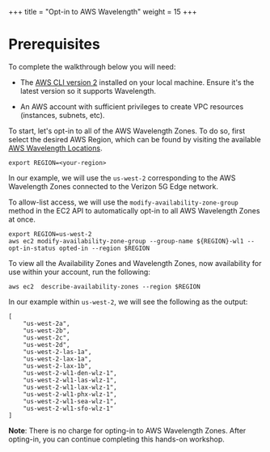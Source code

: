 +++
title = "Opt-in to AWS Wavelength"
weight = 15
+++

Prerequisites
=============

To complete the walkthrough below you will need:

-   The [AWS CLI version 2](https://docs.aws.amazon.com/cli/latest/userguide/install-cliv2.html) installed on your local machine. Ensure it's the latest
    version so it supports Wavelength.

-   An AWS account with sufficient privileges to create VPC
    resources (instances, subnets, etc).

To start, let's opt-in to all of the AWS Wavelength Zones. To do so, first select the desired AWS Region, which can be found by visiting the available [AWS Wavelength Locations](https://aws.amazon.com/wavelength/locations/).
```
export REGION=<your-region>
```

In our example, we will use the `us-west-2` corresponding to the AWS Wavelength Zones connected to the Verizon 5G Edge network.

To allow-list access, we will use the `modify-availability-zone-group` method in the EC2 API to automatically opt-in to all AWS Wavelength Zones at once.

```
export REGION=us-west-2
aws ec2 modify-availability-zone-group --group-name ${REGION}-wl1 --opt-in-status opted-in --region $REGION
```

To view all the Availability Zones and Wavelength Zones, now availability for use within your account, run the following:
```
aws ec2  describe-availability-zones --region $REGION
```

In our example within `us-west-2`, we will see the following as the output: 
```
[
    "us-west-2a", 
    "us-west-2b", 
    "us-west-2c", 
    "us-west-2d", 
    "us-west-2-las-1a", 
    "us-west-2-lax-1a", 
    "us-west-2-lax-1b", 
    "us-west-2-wl1-den-wlz-1", 
    "us-west-2-wl1-las-wlz-1", 
    "us-west-2-wl1-lax-wlz-1", 
    "us-west-2-wl1-phx-wlz-1", 
    "us-west-2-wl1-sea-wlz-1", 
    "us-west-2-wl1-sfo-wlz-1"
]
```

**Note**: There is no charge for opting-in to AWS Wavelength Zones. After opting-in, you can continue completing this hands-on workshop.